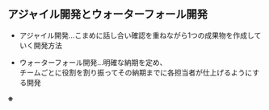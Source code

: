 ## アジャイル開発とウォーターフォール開発
- アジャイル開発…こまめに話し合い確認を重ねながら1つの成果物を作成していく開発方法

- ウォーターフォール開発…明確な納期を定め、  
  チームごとに役割を割り振ってその納期までに各担当者が仕上げるようにする開発

**※**

